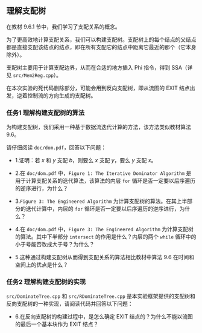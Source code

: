 ## 理解支配树
在教材 9.6.1 节中，我们学习了支配关系的概念。

为了更高效地计算支配关系，我们可以构建支配树。支配树上的每个结点的父结点都是直接支配该结点的结点，即在所有支配它的结点中距离它最近的那个（它本身除外）。

支配树主要用于计算支配边界，从而在合适的地方插入 Phi 指令，得到 SSA（详见 `src/Mem2Reg.cpp`）。

在本次实验的死代码删除部分，可能会用到反向支配树，即从流图的 EXIT 结点出发，逆着控制流的方向生成的支配树。

### 任务1 理解构建支配树的算法

为构建支配树，我们采用一种基于数据流迭代计算的方法，该方法类似教材算法 9.6。

请仔细阅读 `doc/dom.pdf`，回答以下问题：

- 1.证明：若 $x$ 和 $y$ 支配 $b$，则要么 $x$ 支配 $y$，要么 $y$ 支配 $x$。 

- 2.在 `doc/dom.pdf` 中，`Figure 1: The Iterative Dominator Algorithm` 是用于计算支配关系的迭代算法，该算法的内层 `for` 循环是否一定要以后序遍历的逆序进行，为什么？

- 3.`Figure 3: The Engineered Algorithm` 为计算支配树的算法。在其上半部分的迭代计算中，内层的 `for` 循环是否一定要以后序遍历的逆序进行，为什么？

- 4.在 `doc/dom.pdf` 中，`Figure 3: The Engineered Algorithm` 为计算支配树的算法。其中下半部分 `intersect` 的作用是什么？内层的两个 `while` 循环中的小于号能否改成大于号？为什么？

- 5.这种通过构建支配树从而得到支配关系的算法相比教材中算法 9.6 在时间和空间上的优点是什么？

### 任务2 理解构建支配树的实现

`src/DominateTree.cpp` 和 `src/RDominateTree.cpp` 是本实验框架提供的支配树和反向支配树的一种实现，请阅读代码并回答以下问题：

- 6.在反向支配树的构建过程中，是怎么确定 EXIT 结点的？为什么不能以流图的最后一个基本块作为 EXIT 结点？
